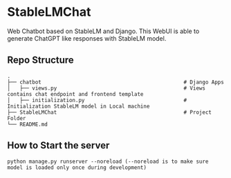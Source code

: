 # StableLMChat
Web Chatbot based on StableLM and Django. This WebUI is able to generate ChatGPT like responses with StableLM model.

## Repo Structure
    .
    ├── chatbot                                              # Django Apps
    │   ├── views.py                                         # Views contains chat endpoint and frontend template
    │   ├── initialization.py                                # Initialization StableLM model in Local machine
    ├── StableLMChat                                         # Project Folder
    └── README.md

## How to Start the server

    python manage.py runserver --noreload (--noreload is to make sure model is loaded only once during development)

